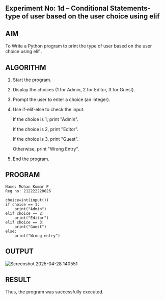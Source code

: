 ## Experiment No: 1d – Conditional Statements-  type of user based on the user choice using elif

## AIM  
To Write a Python program to print the type of user based on the user choice using elif .
## ALGORITHM  
1. Start the program.

2. Display the choices (1 for Admin, 2 for Editor, 3 for Guest).

3. Prompt the user to enter a choice (an integer).

4. Use if-elif-else to check the input:

   If the choice is 1, print "Admin".

   If the choice is 2, print "Editor".

    If the choice is 3, print "Guest".

    Otherwise, print "Wrong Entry".

5. End the program.

## PROGRAM
```
Name: Mohan Kumar P
Reg no: 212222220026

choice=int(input())
if choice == 1:
    print("Admin")
elif choice == 2:
    print("Editor")
elif choice == 3:
    print("Guest")
else:
    print("Wrong entry")

```

## OUTPUT

![Screenshot 2025-04-28 140551](https://github.com/user-attachments/assets/4b0cc096-df79-4907-982f-89653f649816)


## RESULT
Thus, the program was successfully executed.
